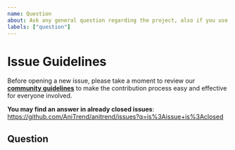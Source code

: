 ```yaml
---
name: Question
about: Ask any general question regarding the project, also if you use this if you don't know what category to use
labels: ["question"]
---
```


# Issue Guidelines

Before opening a new issue, please take a moment to review our [**community guidelines**](https://github.com/AniTrend/anitrend/blob/master/CONTRIBUTING.md) to make the contribution process easy and effective for everyone involved.

**You may find an answer in already closed issues**:
https://github.com/AniTrend/anitrend/issues?q=is%3Aissue+is%3Aclosed

## Question
<!-- Clearly and explicitly explain the details about your question, Any additional information regarding 
your question, you may also add screenshots if any under this section -->
